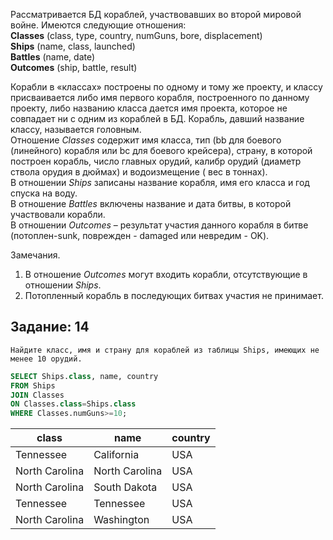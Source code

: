 Рассматривается БД кораблей, участвовавших во второй мировой войне. Имеются следующие отношения:</br>
**Classes** (class, type, country, numGuns, bore, displacement)</br>
**Ships** (name, class, launched)</br>
**Battles** (name, date)</br>
**Outcomes** (ship, battle, result)</br>

Корабли в «классах» построены по одному и тому же проекту, и классу присваивается либо имя первого корабля, построенного по данному проекту, либо названию класса дается имя проекта, которое не совпадает ни с одним из кораблей в БД. Корабль, давший название классу, называется головным.</br>
Отношение *Classes* содержит имя класса, тип (bb для боевого (линейного) корабля или bc для боевого крейсера), страну, в которой построен корабль, число главных орудий, калибр орудий (диаметр ствола орудия в дюймах) и водоизмещение ( вес в тоннах).</br>
В отношении *Ships* записаны название корабля, имя его класса и год спуска на воду. </br>
В отношение *Battles* включены название и дата битвы, в которой участвовали корабли.</br>
B отношении *Outcomes* – результат участия данного корабля в битве (потоплен-sunk, поврежден - damaged или невредим - OK).</br>

Замечания.</br>
1) В отношение *Outcomes* могут входить корабли, отсутствующие в отношении *Ships*.</br>
2) Потопленный корабль в последующих битвах участия не принимает.

## Задание: 14
	Найдите класс, имя и страну для кораблей из таблицы Ships, имеющих не менее 10 орудий.
```sql
SELECT Ships.class, name, country 
FROM Ships
JOIN Classes
ON Classes.class=Ships.class
WHERE Classes.numGuns>=10;
```
|       class     |       name      |  country |
|-----------------|-----------------|----------|
|  Tennessee      |  California     |    USA   |
|  North Carolina |  North Carolina |    USA   |
|  North Carolina |  South Dakota   |    USA   |
|  Tennessee      |  Tennessee      |    USA   |
|  North Carolina |  Washington     |    USA   |
